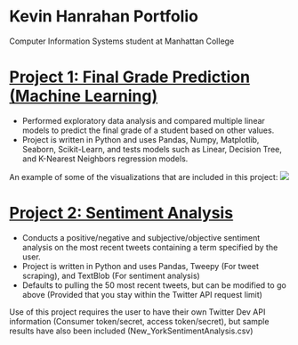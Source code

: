# Kevin Hanrahan Portfolio
Computer Information Systems student at Manhattan College

# [Project 1: Final Grade Prediction (Machine Learning)](https://github.com/k-x-h/FinalGradePrediction)
+ Performed exploratory data analysis and compared multiple linear models to predict the final grade of a student based on other values.
+ Project is written in Python and uses Pandas, Numpy, Matplotlib, Seaborn, Scikit-Learn, and tests models such as Linear, Decision Tree, and K-Nearest Neighbors regression models.

An example of some of the visualizations that are included in this project:
![](https://im2.ezgif.com/tmp/ezgif-2-acd45f73a0c9.gif)



# [Project 2: Sentiment Analysis](https://github.com/k-x-h/Sentiment-Analysis)
+ Conducts a positive/negative and subjective/objective sentiment analysis on the most recent tweets containing a term specified by the user.
+ Project is written in Python and uses Pandas, Tweepy (For tweet scraping), and TextBlob (For sentiment analysis)
+ Defaults to pulling the 50 most recent tweets, but can be modified to go above (Provided that you stay within the Twitter API request limit)

Use of this project requires the user to have their own Twitter Dev API information (Consumer token/secret, access token/secret), but sample results have also been included (New_YorkSentimentAnalysis.csv)



